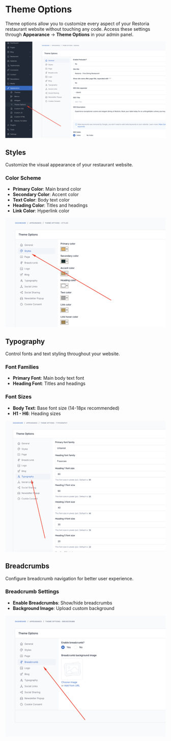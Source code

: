 # Theme Options

Theme options allow you to customize every aspect of your Restoria restaurant website without touching any code. Access these settings through **Appearance** → **Theme Options** in your admin panel.

![Theme Options Overview](./images/theme-options/theme-option-overview.png)

## Styles

Customize the visual appearance of your restaurant website.

### Color Scheme
- **Primary Color**: Main brand color
- **Secondary Color**: Accent color
- **Text Color**: Body text color
- **Heading Color**: Titles and headings
- **Link Color**: Hyperlink color

![Styles Settings](./images/theme-options/styles.png)

## Typography

Control fonts and text styling throughout your website.

### Font Families
- **Primary Font**: Main body text font
- **Heading Font**: Titles and headings

### Font Sizes
- **Body Text**: Base font size (14-18px recommended)
- **H1 - H6**: Heading sizes

![Typography Settings](./images/theme-options/typography.png)

## Breadcrumbs

Configure breadcrumb navigation for better user experience.

### Breadcrumb Settings
- **Enable Breadcrumbs**: Show/hide breadcrumbs
- **Background Image**: Upload custom background

![Breadcrumbs Settings](./images/theme-options/breadcrumbs.png)
